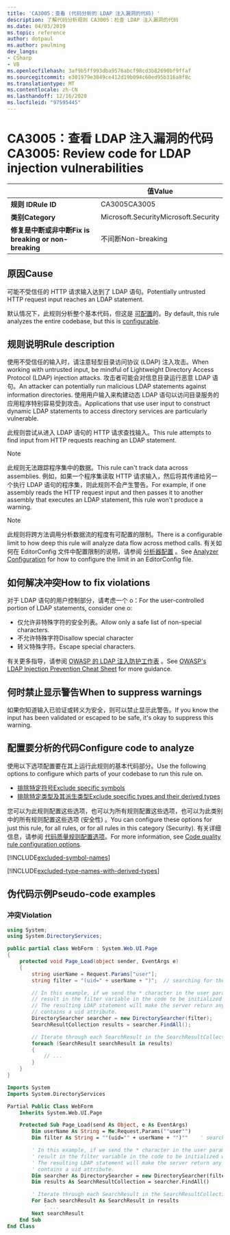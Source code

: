 ```yaml
---
title: 'CA3005：查看 (代码分析的 LDAP 注入漏洞的代码) '
description: 了解代码分析规则 CA3005：检查 LDAP 注入漏洞的代码
ms.date: 04/03/2019
ms.topic: reference
author: dotpaul
ms.author: paulming
dev_langs:
- CSharp
- VB
ms.openlocfilehash: 3af9b5ff993dba9576abcf98cd3b82690bf9ffaf
ms.sourcegitcommit: e301979e3049ce412d19b094c60ed95b316a8f8c
ms.translationtype: MT
ms.contentlocale: zh-CN
ms.lasthandoff: 12/16/2020
ms.locfileid: "97595445"
---
```

# <a name="ca3005-review-code-for-ldap-injection-vulnerabilities"></a><span data-ttu-id="d3f75-103">CA3005：查看 LDAP 注入漏洞的代码</span><span class="sxs-lookup"><span data-stu-id="d3f75-103">CA3005: Review code for LDAP injection vulnerabilities</span></span>

| | <span data-ttu-id="d3f75-104">值</span><span class="sxs-lookup"><span data-stu-id="d3f75-104">Value</span></span> |
|-|-|
| <span data-ttu-id="d3f75-105">**规则 ID**</span><span class="sxs-lookup"><span data-stu-id="d3f75-105">**Rule ID**</span></span> |<span data-ttu-id="d3f75-106">CA3005</span><span class="sxs-lookup"><span data-stu-id="d3f75-106">CA3005</span></span>|
| <span data-ttu-id="d3f75-107">**类别**</span><span class="sxs-lookup"><span data-stu-id="d3f75-107">**Category**</span></span> |<span data-ttu-id="d3f75-108">Microsoft.Security</span><span class="sxs-lookup"><span data-stu-id="d3f75-108">Microsoft.Security</span></span>|
| <span data-ttu-id="d3f75-109">**修复是中断或非中断**</span><span class="sxs-lookup"><span data-stu-id="d3f75-109">**Fix is breaking or non-breaking**</span></span> |<span data-ttu-id="d3f75-110">不间断</span><span class="sxs-lookup"><span data-stu-id="d3f75-110">Non-breaking</span></span>|

## <a name="cause"></a><span data-ttu-id="d3f75-111">原因</span><span class="sxs-lookup"><span data-stu-id="d3f75-111">Cause</span></span>

<span data-ttu-id="d3f75-112">可能不受信任的 HTTP 请求输入达到了 LDAP 语句。</span><span class="sxs-lookup"><span data-stu-id="d3f75-112">Potentially untrusted HTTP request input reaches an LDAP statement.</span></span>

<span data-ttu-id="d3f75-113">默认情况下，此规则分析整个基本代码，但这是 [可配置](#configure-code-to-analyze)的。</span><span class="sxs-lookup"><span data-stu-id="d3f75-113">By default, this rule analyzes the entire codebase, but this is [configurable](#configure-code-to-analyze).</span></span>

## <a name="rule-description"></a><span data-ttu-id="d3f75-114">规则说明</span><span class="sxs-lookup"><span data-stu-id="d3f75-114">Rule description</span></span>

<span data-ttu-id="d3f75-115">使用不受信任的输入时，请注意轻型目录访问协议 (LDAP) 注入攻击。</span><span class="sxs-lookup"><span data-stu-id="d3f75-115">When working with untrusted input, be mindful of Lightweight Directory Access Protocol (LDAP) injection attacks.</span></span> <span data-ttu-id="d3f75-116">攻击者可能会对信息目录运行恶意 LDAP 语句。</span><span class="sxs-lookup"><span data-stu-id="d3f75-116">An attacker can potentially run malicious LDAP statements against information directories.</span></span> <span data-ttu-id="d3f75-117">使用用户输入来构建动态 LDAP 语句以访问目录服务的应用程序特别容易受到攻击。</span><span class="sxs-lookup"><span data-stu-id="d3f75-117">Applications that use user input to construct dynamic LDAP statements to access directory services are particularly vulnerable.</span></span>

<span data-ttu-id="d3f75-118">此规则尝试从进入 LDAP 语句的 HTTP 请求查找输入。</span><span class="sxs-lookup"><span data-stu-id="d3f75-118">This rule attempts to find input from HTTP requests reaching an LDAP statement.</span></span>

> [!NOTE]
> <span data-ttu-id="d3f75-119">此规则无法跟踪程序集中的数据。</span><span class="sxs-lookup"><span data-stu-id="d3f75-119">This rule can't track data across assemblies.</span></span> <span data-ttu-id="d3f75-120">例如，如果一个程序集读取 HTTP 请求输入，然后将其传递给另一个执行 LDAP 语句的程序集，则此规则不会产生警告。</span><span class="sxs-lookup"><span data-stu-id="d3f75-120">For example, if one assembly reads the HTTP request input and then passes it to another assembly that executes an LDAP statement, this rule won't produce a warning.</span></span>

> [!NOTE]
> <span data-ttu-id="d3f75-121">此规则将跨方法调用分析数据流的程度有可配置的限制。</span><span class="sxs-lookup"><span data-stu-id="d3f75-121">There is a configurable limit to how deep this rule will analyze data flow across method calls.</span></span> <span data-ttu-id="d3f75-122">有关如何在 EditorConfig 文件中配置限制的说明，请参阅 [分析器配置](https://github.com/dotnet/roslyn-analyzers/blob/master/docs/Analyzer%20Configuration.md#dataflow-analysis) 。</span><span class="sxs-lookup"><span data-stu-id="d3f75-122">See [Analyzer Configuration](https://github.com/dotnet/roslyn-analyzers/blob/master/docs/Analyzer%20Configuration.md#dataflow-analysis) for how to configure the limit in an EditorConfig file.</span></span>

## <a name="how-to-fix-violations"></a><span data-ttu-id="d3f75-123">如何解决冲突</span><span class="sxs-lookup"><span data-stu-id="d3f75-123">How to fix violations</span></span>

<span data-ttu-id="d3f75-124">对于 LDAP 语句的用户控制部分，请考虑一个 o：</span><span class="sxs-lookup"><span data-stu-id="d3f75-124">For the user-controlled portion of LDAP statements, consider one o:</span></span>

- <span data-ttu-id="d3f75-125">仅允许非特殊字符的安全列表。</span><span class="sxs-lookup"><span data-stu-id="d3f75-125">Allow only a safe list of non-special characters.</span></span>
- <span data-ttu-id="d3f75-126">不允许特殊字符</span><span class="sxs-lookup"><span data-stu-id="d3f75-126">Disallow special character</span></span>
- <span data-ttu-id="d3f75-127">转义特殊字符。</span><span class="sxs-lookup"><span data-stu-id="d3f75-127">Escape special characters.</span></span>

<span data-ttu-id="d3f75-128">有关更多指导，请参阅 [OWASP 的 LDAP 注入防护工作表](https://github.com/OWASP/CheatSheetSeries/blob/master/cheatsheets/LDAP_Injection_Prevention_Cheat_Sheet.md) 。</span><span class="sxs-lookup"><span data-stu-id="d3f75-128">See [OWASP's LDAP Injection Prevention Cheat Sheet](https://github.com/OWASP/CheatSheetSeries/blob/master/cheatsheets/LDAP_Injection_Prevention_Cheat_Sheet.md) for more guidance.</span></span>

## <a name="when-to-suppress-warnings"></a><span data-ttu-id="d3f75-129">何时禁止显示警告</span><span class="sxs-lookup"><span data-stu-id="d3f75-129">When to suppress warnings</span></span>

<span data-ttu-id="d3f75-130">如果你知道输入已验证或转义为安全，则可以禁止显示此警告。</span><span class="sxs-lookup"><span data-stu-id="d3f75-130">If you know the input has been validated or escaped to be safe, it's okay to suppress this warning.</span></span>

## <a name="configure-code-to-analyze"></a><span data-ttu-id="d3f75-131">配置要分析的代码</span><span class="sxs-lookup"><span data-stu-id="d3f75-131">Configure code to analyze</span></span>

<span data-ttu-id="d3f75-132">使用以下选项配置要在其上运行此规则的基本代码部分。</span><span class="sxs-lookup"><span data-stu-id="d3f75-132">Use the following options to configure which parts of your codebase to run this rule on.</span></span>

- [<span data-ttu-id="d3f75-133">排除特定符号</span><span class="sxs-lookup"><span data-stu-id="d3f75-133">Exclude specific symbols</span></span>](#exclude-specific-symbols)
- [<span data-ttu-id="d3f75-134">排除特定类型及其派生类型</span><span class="sxs-lookup"><span data-stu-id="d3f75-134">Exclude specific types and their derived types</span></span>](#exclude-specific-types-and-their-derived-types)

<span data-ttu-id="d3f75-135">您可以为此规则配置这些选项，也可以为所有规则配置这些选项，也可以为此类别中的所有规则配置这些选项 (安全性) 。</span><span class="sxs-lookup"><span data-stu-id="d3f75-135">You can configure these options for just this rule, for all rules, or for all rules in this category (Security).</span></span> <span data-ttu-id="d3f75-136">有关详细信息，请参阅 [代码质量规则配置选项](../code-quality-rule-options.md)。</span><span class="sxs-lookup"><span data-stu-id="d3f75-136">For more information, see [Code quality rule configuration options](../code-quality-rule-options.md).</span></span>

[!INCLUDE[excluded-symbol-names](~/includes/code-analysis/excluded-symbol-names.md)]

[!INCLUDE[excluded-type-names-with-derived-types](~/includes/code-analysis/excluded-type-names-with-derived-types.md)]

## <a name="pseudo-code-examples"></a><span data-ttu-id="d3f75-137">伪代码示例</span><span class="sxs-lookup"><span data-stu-id="d3f75-137">Pseudo-code examples</span></span>

### <a name="violation"></a><span data-ttu-id="d3f75-138">冲突</span><span class="sxs-lookup"><span data-stu-id="d3f75-138">Violation</span></span>

```csharp
using System;
using System.DirectoryServices;

public partial class WebForm : System.Web.UI.Page
{
    protected void Page_Load(object sender, EventArgs e)
    {
        string userName = Request.Params["user"];
        string filter = "(uid=" + userName + ")";  // searching for the user entry

        // In this example, if we send the * character in the user parameter which will
        // result in the filter variable in the code to be initialized with (uid=*).
        // The resulting LDAP statement will make the server return any object that
        // contains a uid attribute.
        DirectorySearcher searcher = new DirectorySearcher(filter);
        SearchResultCollection results = searcher.FindAll();

        // Iterate through each SearchResult in the SearchResultCollection.
        foreach (SearchResult searchResult in results)
        {
            // ...
        }
    }
}
```

```vb
Imports System
Imports System.DirectoryServices

Partial Public Class WebForm
    Inherits System.Web.UI.Page

    Protected Sub Page_Load(send As Object, e As EventArgs)
        Dim userName As String = Me.Request.Params(""user"")
        Dim filter As String = ""(uid="" + userName + "")""    ' searching for the user entry

        ' In this example, if we send the * character in the user parameter which will
        ' result in the filter variable in the code to be initialized with (uid=*).
        ' The resulting LDAP statement will make the server return any object that
        ' contains a uid attribute.
        Dim searcher As DirectorySearcher = new DirectorySearcher(filter)
        Dim results As SearchResultCollection = searcher.FindAll()

        ' Iterate through each SearchResult in the SearchResultCollection.
        For Each searchResult As SearchResult in results
            ' ...
        Next searchResult
    End Sub
End Class
```
